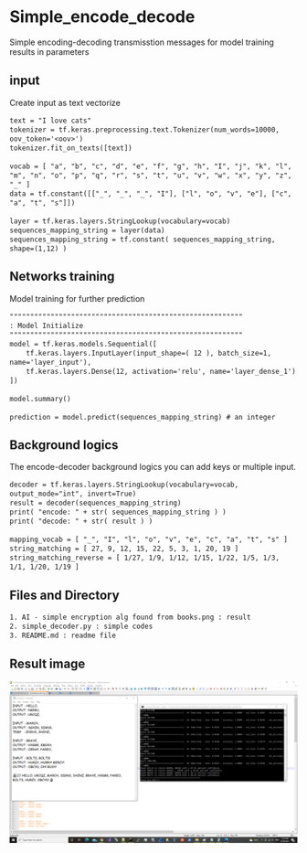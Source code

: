 # Simple_encode_decode
Simple encoding-decoding transmisstion messages for model training results in parameters

## input ##
Create input as text vectorize
```
text = "I love cats"
tokenizer = tf.keras.preprocessing.text.Tokenizer(num_words=10000, oov_token='<oov>')
tokenizer.fit_on_texts([text])

vocab = [ "a", "b", "c", "d", "e", "f", "g", "h", "I", "j", "k", "l", "m", "n", "o", "p", "q", "r", "s", "t", "u", "v", "w", "x", "y", "z", "_" ]
data = tf.constant([["_", "_", "_", "I"], ["l", "o", "v", "e"], ["c", "a", "t", "s"]])

layer = tf.keras.layers.StringLookup(vocabulary=vocab)
sequences_mapping_string = layer(data)
sequences_mapping_string = tf.constant( sequences_mapping_string, shape=(1,12) )
```

## Networks training ##
Model training for further prediction
```
"""""""""""""""""""""""""""""""""""""""""""""""""""""""""
: Model Initialize
"""""""""""""""""""""""""""""""""""""""""""""""""""""""""
model = tf.keras.models.Sequential([
	tf.keras.layers.InputLayer(input_shape=( 12 ), batch_size=1, name='layer_input'),
	tf.keras.layers.Dense(12, activation='relu', name='layer_dense_1')
])

model.summary()

prediction = model.predict(sequences_mapping_string) # an integer
```

## Background logics ##
The encode-decoder background logics you can add keys or multiple input.
```
decoder = tf.keras.layers.StringLookup(vocabulary=vocab, output_mode="int", invert=True)
result = decoder(sequences_mapping_string)
print( "encode: " + str( sequences_mapping_string ) )
print( "decode: " + str( result ) )

mapping_vocab = [ "_", "I", "l", "o", "v", "e", "c", "a", "t", "s" ]
string_matching = [ 27, 9, 12, 15, 22, 5, 3, 1, 20, 19 ]
string_matching_reverse = [ 1/27, 1/9, 1/12, 1/15, 1/22, 1/5, 1/3, 1/1, 1/20, 1/19 ]
```

## Files and Directory ##
```
1. AI - simple encryption alg found from books.png : result
2. simple_decoder.py : simple codes
3. README.md : readme file
```

## Result image ##
![Alt text](https://github.com/jkaewprateep/Simple_encode_decode/blob/main/AI%20-%20simple%20encryption%20alg%20found%20from%20books.png?raw=true "Title")
